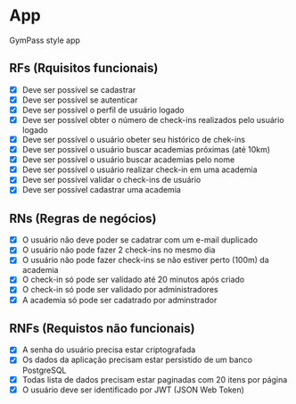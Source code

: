 # App

GymPass style app

## RFs  (Rquisitos funcionais)

- [x] Deve ser possível se cadastrar
- [x] Deve ser possível se autenticar
- [x] Deve ser possível o perfil de usuário logado
- [x] Deve ser possível obter o número de check-ins realizados pelo usuário logado
- [x] Deve ser possível o usuário obeter seu histórico de chek-ins
- [x] Deve ser possível o usuário buscar academias próximas (até 10km)
- [x] Deve ser possível o usuário buscar academias pelo nome
- [x] Deve ser possível o usuário realizar check-in em uma academia
- [x] Deve ser possível validar o check-ins de usuário
- [x] Deve ser possível  cadastrar uma academia 

## RNs  (Regras de negócios)

- [x] O usuário não deve poder se cadatrar com um e-mail duplicado
- [x] O usuário não pode fazer 2 check-ins no mesmo dia
- [x] O usuário não pode fazer check-ins se não estiver perto (100m) da academia
- [x] O check-in só pode ser validado até 20 minutos após criado
- [x] O check-in só pode ser validado por administradores
- [x] A academia só pode ser cadatrado por adminstrador

## RNFs (Requistos não funcionais)

- [x] A senha do usuário precisa estar criptografada
- [x] Os dados da aplicação precisam estar persistido de um banco PostgreSQL
- [x] Todas lista de dados precisam estar paginadas com 20 itens por página
- [x] O usuário deve ser identificado por JWT (JSON Web Token) 